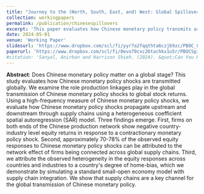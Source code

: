 ```yaml
---
title: "Journey to the (North, South, East, and) West: Global Spillovers of Chinese Monetary Policy"
collection: workingpapers
permalink: /publication/chinesespillovers
excerpt: 'This paper evaluates how Chinese monetary policy transmits around the world. We find that global value chains are the primary channel for Chinese MP spillovers.'
date: 2024-05-01
venue: 'Working Paper'
slidesurl: 'https://www.dropbox.com/scl/fi/yyr7a2fqqthta6czjb9zc/PBOC_GlobalSpillovers_Deck.pdf?rlkey=t92kbu1f1l6q8f5izqg7u3rm8&dl=0'
paperurl: 'https://www.dropbox.com/scl/fi/0evo70cxc26tachkx1u5r/PBOCSpillovers.pdf?rlkey=z4i6kar2102s88vzxerivx3i6&dl=0'
#citation: 'Sanyal, Anirban and Harrison Shieh. (2024). &quot;Can You Hear Me Now? Identifying the Effect of Chinese Monetary Policy Announcements.&quot; <i>Working Paper</i>.'
---
```


**Abstract**: Does Chinese monetary policy matter on a global stage? This study evaluates how Chinese monetary policy shocks are transmitted globally. We examine the role production linkages play in the global transmission of Chinese monetary policy shocks to global stock returns. Using a high-frequency measure of Chinese monetary policy shocks, we evaluate how Chinese monetary policy shocks propagate upstream and downstream through supply chains using a heterogeneous coefficient spatial autoregression (SAR) model. Three findings emerge. First, firms on both ends of the Chinese production network show negative country-industry level equity returns in response to a contractionary monetary policy shock. Second, approximately 70-78% of the observed equity responses to Chinese monetary policy shocks can be attributed to the network effect of firms being connected across global supply chains. Third, we attribute the observed heterogeneity in the equity responses across countries and industries to a country's degree of home-bias, which we demonstrate by simulating a standard small-open economy model with supply chain integration. We show that supply chains are a key channel for the global transmission of Chinese monetary policy.